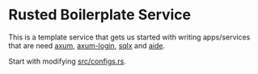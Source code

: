 # Rusted Boilerplate Service

This is a template service that gets us started with writing
apps/services that are need [axum](https://crates.io/crates/axum),
[axum-login](https://crates.io/crates/axum-login), [sqlx](https://crates.io/crates/sqlx)
and [aide](https://crates.io/crates/aide).

Start with modifying [src/configs.rs](src/configs.rs).
